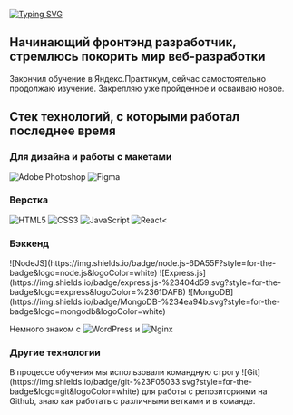 [![Typing SVG](https://readme-typing-svg.herokuapp.com?font=Fira+Code&weight=600&size=24&pause=1000&color=1400A1&width=435&height=53&lines=%D0%9F%D1%80%D0%B8%D0%B2%D0%B5%D1%82%D1%81%D1%82%D0%B2%D1%83%D1%8E%2C+%D1%8F+-+%D0%93%D1%80%D0%B8%D0%B3%D0%BE%D1%80%D0%B8%D0%B9%2C;%D0%A0%D0%B0%D0%B4+%D0%B2%D0%B8%D0%B4%D0%B5%D1%82%D1%8C+%D0%B2%D0%B0%D1%81%F0%9F%98%89)](https://git.io/typing-svg)

<h2> Начинающий фронтэнд разработчик, стремлюсь покорить мир веб-разработки</h2>
 <p> Закончил обучение в Яндекс.Практикум, сейчас самостоятельно продолжаю изучение. Закрепляю уже пройденное и осваиваю новое.</p>
 
 <h2>Стек технологий, с которыми работал последнее время</h2>
 <h3> Для дизайна и работы с макетами </h3>
 
 ![Adobe Photoshop](https://img.shields.io/badge/adobe%20photoshop-%2331A8FF.svg?style=for-the-badge&logo=adobe%20photoshop&logoColor=white) ![Figma](https://img.shields.io/badge/figma-%23F24E1E.svg?style=for-the-badge&logo=figma&logoColor=white)

<h3>Верстка</h3>

![HTML5](https://img.shields.io/badge/html5-%23E34F26.svg?style=for-the-badge&logo=html5&logoColor=white) ![CSS3](https://img.shields.io/badge/css3-%231572B6.svg?style=for-the-badge&logo=css3&logoColor=white) ![JavaScript](https://img.shields.io/badge/javascript-%23323330.svg?style=for-the-badge&logo=javascript&logoColor=%23F7DF1E)
 ![React](https://img.shields.io/badge/react-%2320232a.svg?style=for-the-badge&logo=react&logoColor=%2361DAFB)<

<h3>Бэккенд</h3>
![NodeJS](https://img.shields.io/badge/node.js-6DA55F?style=for-the-badge&logo=node.js&logoColor=white)
![Express.js](https://img.shields.io/badge/express.js-%23404d59.svg?style=for-the-badge&logo=express&logoColor=%2361DAFB)
![MongoDB](https://img.shields.io/badge/MongoDB-%234ea94b.svg?style=for-the-badge&logo=mongodb&logoColor=white)

 Немного знаком с ![WordPress](https://img.shields.io/badge/WordPress-%23117AC9.svg?style=for-the-badge&logo=WordPress&logoColor=white) и ![Nginx](https://img.shields.io/badge/nginx-%23009639.svg?style=for-the-badge&logo=nginx&logoColor=white)

<h3>Другие технологии</h3>
В процессе обучения мы использовали командную строгу ![Git](https://img.shields.io/badge/git-%23F05033.svg?style=for-the-badge&logo=git&logoColor=white) для работы с репозиториями на Github, знаю как работать с различными ветками и в команде.

